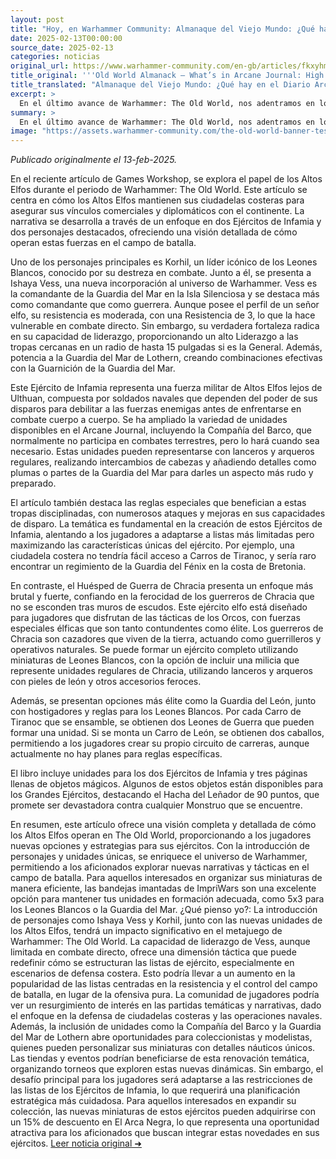 ```yaml
---
layout: post
title: "Hoy, en Warhammer Community: Almanaque del Viejo Mundo: ¿Qué hay en el Diario Arcano: Reinos de los Altos Elfos? - Comunidad Warhammer"
date: 2025-02-13T00:00:00
source_date: 2025-02-13
categories: noticias
original_url: https://www.warhammer-community.com/en-gb/articles/fkxyhmsz/old-world-almanack-whats-in-arcane-journal-high-elf-realms/
title_original: '''Old World Almanack – What’s in Arcane Journal: High Elf Realms? - Warhammer Community'''
title_translated: "Almanaque del Viejo Mundo: ¿Qué hay en el Diario Arcano: Reinos de los Altos Elfos? - Comunidad Warhammer"
excerpt: >
  En el último avance de Warhammer: The Old World, nos adentramos en los Reinos de los Altos Elfos para descubrir cómo mantienen sus fortalezas costeras y aseguran sus vínculos comerciales y diplomáticos. Este nuevo libro es una declaración de intenciones que explora la rica historia entre los Elfos y los Enanos, y presenta personajes icónicos como Korhil y la nueva comandante Ishaya Vess. Con un enfoque en la táctica y el liderazgo, los Altos Elfos despliegan su Guardia del Mar en emocionantes combinaciones estratégicas, ofreciendo a los jugadores una experiencia única y temática en el campo de batalla.
summary: >
  En el último avance de Warhammer: The Old World, nos adentramos en los Reinos de los Altos Elfos para descubrir cómo mantienen sus fortalezas costeras y aseguran sus vínculos comerciales y diplomáticos. Este nuevo libro es una declaración de intenciones que explora la rica historia entre los Elfos y los Enanos, y presenta personajes icónicos como Korhil y la nueva comandante Ishaya Vess. Con un enfoque en la táctica y el liderazgo, los Altos Elfos despliegan su Guardia del Mar en emocionantes combinaciones estratégicas, ofreciendo a los jugadores una experiencia única y temática en el campo de batalla.
image: "https://assets.warhammer-community.com/the-old-world-banner-test.jpg"
---
```


*Publicado originalmente el 13-feb-2025.*

En el reciente artículo de Games Workshop, se explora el papel de los Altos Elfos durante el periodo de Warhammer: The Old World. Este artículo se centra en cómo los Altos Elfos mantienen sus ciudadelas costeras para asegurar sus vínculos comerciales y diplomáticos con el continente. La narrativa se desarrolla a través de un enfoque en dos Ejércitos de Infamia y dos personajes destacados, ofreciendo una visión detallada de cómo operan estas fuerzas en el campo de batalla.

Uno de los personajes principales es Korhil, un líder icónico de los Leones Blancos, conocido por su destreza en combate. Junto a él, se presenta a Ishaya Vess, una nueva incorporación al universo de Warhammer. Vess es la comandante de la Guardia del Mar en la Isla Silenciosa y se destaca más como comandante que como guerrera. Aunque posee el perfil de un señor elfo, su resistencia es moderada, con una Resistencia de 3, lo que la hace vulnerable en combate directo. Sin embargo, su verdadera fortaleza radica en su capacidad de liderazgo, proporcionando un alto Liderazgo a las tropas cercanas en un radio de hasta 15 pulgadas si es la General. Además, potencia a la Guardia del Mar de Lothern, creando combinaciones efectivas con la Guarnición de la Guardia del Mar.

Este Ejército de Infamia representa una fuerza militar de Altos Elfos lejos de Ulthuan, compuesta por soldados navales que dependen del poder de sus disparos para debilitar a las fuerzas enemigas antes de enfrentarse en combate cuerpo a cuerpo. Se ha ampliado la variedad de unidades disponibles en el Arcane Journal, incluyendo la Compañía del Barco, que normalmente no participa en combates terrestres, pero lo hará cuando sea necesario. Estas unidades pueden representarse con lanceros y arqueros regulares, realizando intercambios de cabezas y añadiendo detalles como plumas o partes de la Guardia del Mar para darles un aspecto más rudo y preparado.

El artículo también destaca las reglas especiales que benefician a estas tropas disciplinadas, con numerosos ataques y mejoras en sus capacidades de disparo. La temática es fundamental en la creación de estos Ejércitos de Infamia, alentando a los jugadores a adaptarse a listas más limitadas pero maximizando las características únicas del ejército. Por ejemplo, una ciudadela costera no tendría fácil acceso a Carros de Tiranoc, y sería raro encontrar un regimiento de la Guardia del Fénix en la costa de Bretonia.

En contraste, el Huésped de Guerra de Chracia presenta un enfoque más brutal y fuerte, confiando en la ferocidad de los guerreros de Chracia que no se esconden tras muros de escudos. Este ejército elfo está diseñado para jugadores que disfrutan de las tácticas de los Orcos, con fuerzas especiales élficas que son tanto contundentes como élite. Los guerreros de Chracia son cazadores que viven de la tierra, actuando como guerrilleros y operativos naturales. Se puede formar un ejército completo utilizando miniaturas de Leones Blancos, con la opción de incluir una milicia que represente unidades regulares de Chracia, utilizando lanceros y arqueros con pieles de león y otros accesorios feroces.

Además, se presentan opciones más élite como la Guardia del León, junto con hostigadores y reglas para los Leones Blancos. Por cada Carro de Tiranoc que se ensamble, se obtienen dos Leones de Guerra que pueden formar una unidad. Si se monta un Carro de León, se obtienen dos caballos, permitiendo a los jugadores crear su propio circuito de carreras, aunque actualmente no hay planes para reglas específicas.

El libro incluye unidades para los dos Ejércitos de Infamia y tres páginas llenas de objetos mágicos. Algunos de estos objetos están disponibles para los Grandes Ejércitos, destacando el Hacha del Leñador de 90 puntos, que promete ser devastadora contra cualquier Monstruo que se encuentre.

En resumen, este artículo ofrece una visión completa y detallada de cómo los Altos Elfos operan en The Old World, proporcionando a los jugadores nuevas opciones y estrategias para sus ejércitos. Con la introducción de personajes y unidades únicas, se enriquece el universo de Warhammer, permitiendo a los aficionados explorar nuevas narrativas y tácticas en el campo de batalla. Para aquellos interesados en organizar sus miniaturas de manera eficiente, las bandejas imantadas de ImpriWars son una excelente opción para mantener tus unidades en formación adecuada, como 5x3 para los Leones Blancos o la Guardia del Mar.
¿Qué pienso yo?: La introducción de personajes como Ishaya Vess y Korhil, junto con las nuevas unidades de los Altos Elfos, tendrá un impacto significativo en el metajuego de Warhammer: The Old World. La capacidad de liderazgo de Vess, aunque limitada en combate directo, ofrece una dimensión táctica que puede redefinir cómo se estructuran las listas de ejército, especialmente en escenarios de defensa costera. Esto podría llevar a un aumento en la popularidad de las listas centradas en la resistencia y el control del campo de batalla, en lugar de la ofensiva pura. La comunidad de jugadores podría ver un resurgimiento de interés en las partidas temáticas y narrativas, dado el enfoque en la defensa de ciudadelas costeras y las operaciones navales. Además, la inclusión de unidades como la Compañía del Barco y la Guardia del Mar de Lothern abre oportunidades para coleccionistas y modelistas, quienes pueden personalizar sus miniaturas con detalles náuticos únicos. Las tiendas y eventos podrían beneficiarse de esta renovación temática, organizando torneos que exploren estas nuevas dinámicas. Sin embargo, el desafío principal para los jugadores será adaptarse a las restricciones de las listas de los Ejércitos de Infamia, lo que requerirá una planificación estratégica más cuidadosa. Para aquellos interesados en expandir su colección, las nuevas miniaturas de estos ejércitos pueden adquirirse con un 15% de descuento en El Arca Negra, lo que representa una oportunidad atractiva para los aficionados que buscan integrar estas novedades en sus ejércitos.
[Leer noticia original ➜](https://www.warhammer-community.com/en-gb/articles/fkxyhmsz/old-world-almanack-whats-in-arcane-journal-high-elf-realms/)
